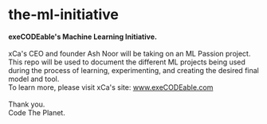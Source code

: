 # the-ml-initiative
<b>exeCODEable's Machine Learning Initiative.</b>
<br><br>
xCa's CEO and founder Ash Noor will be taking on an ML Passion project.
<br>
This repo will be used to document the different ML projects being used during the process of learning, experimenting, and creating the desired final model and tool.
<br>
To learn more, please visit xCa's site: www.exeCODEable.com 
<br><br>
Thank you.
<br>
Code The Planet.
